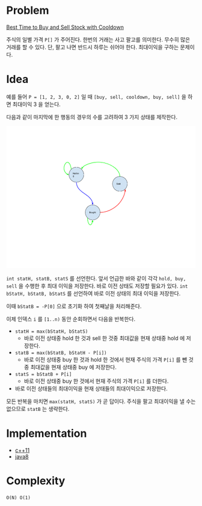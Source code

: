 # Problem

[Best Time to Buy and Sell Stock with Cooldown](https://leetcode.com/problems/best-time-to-buy-and-sell-stock-with-cooldown/)

주식의 일별 가격 `P[]` 가 주어진다. 한번의 거래는 사고 팔고를
의미한다. 무수히 많은 거래를 할 수 있다. 단, 팔고 나면 반드시 하루는
쉬어야 한다. 최대이익을 구하는 문제이다.

# Idea


예를 들어 `P = [1, 2, 3, 0, 2]` 일 때 `[buy, sell, cooldown, buy,
sell]` 을 하면 최대이익 3 을 얻는다.

다음과 같이 마지막에 한 행동의 경우의 수를 고려하여 3 가지 상태를
제작한다.

![](state.png)

`int statH, statB, statS` 를 선언한다. 앞서 언급한 바와 같이 각각
`hold, buy, sell` 을 수행한 후 최대 이익을 저장한다. 바로 이전 상태도
저장할 필요가 있다. `int bStatH, bStatB, bStatS` 를 선언하여 바로 
이전 상태의 최대 이익을 저장한다. 

이때 `bStatB = -P[0]` 으로 초기화 하여 첫째날을 처리해준다.

이제 인덱스 `i` 를 `[1..n)` 동안 순회하면서 다음을 반복한다.

* `statH = max(bStatH, bStatS)`
  * 바로 이전 상태중 hold 한 것과 sell 한 것중 최대값을 현재 상태중 hold 에 저장한다.
* `statB = max(bStatB, bStatH - P[i])`
  * 바로 이전 상태중 buy 한 것과 hold 한 것에서 현재 주식의 가격 `P[i]` 를 뺀 것중 최대값을 현재 상태중 buy 에 저장한다.
* `statS = bStatB + P[i]`
  * 바로 이전 상태중 buy 한 것에서 현재 주식의 가격 `P[i]` 를 더한다.
* 바로 이전 상태들의 최대이익을 현재 상태들의 최대이익으로 저장한다.

모든 반복을 마치면 `max(statH, statS)` 가 곧 답이다. 주식을 팔고 최대이익을 낼 수는 없으므로 `statB` 는 생략한다.

# Implementation

* [c++11](a.cpp)
* [java8](Solution.java)

# Complexity

```
O(N) O(1)
```
